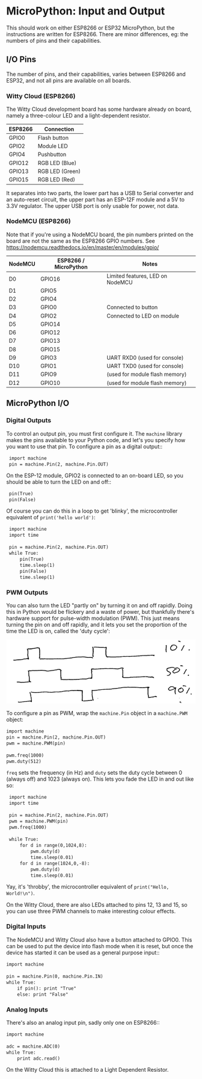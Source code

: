 # MicroPython: Input and Output

This should work on either ESP8266 or ESP32 MicroPython, but the instructions are
written for ESP8266.  There are minor differences, eg: the numbers of pins and their
capabilities.

## I/O Pins

The number of pins, and their capabilities, varies between ESP8266 and ESP32, and 
not all pins are available on all boards.

### Witty Cloud (ESP8266)

The Witty Cloud development board has some hardware already on board, namely a 
three-colour LED and a light-dependent resistor.

ESP8266 | Connection
--------|-----------
GPIO0   | Flash button
GPIO2   | Module LED
GPIO4   | Pushbutton
GPIO12  | RGB LED (Blue)
GPIO13  | RGB LED (Green)
GPIO15  | RGB LED (Red)

It separates into two parts, the lower part has a USB to Serial converter and an
auto-reset circuit, the upper part has an ESP-12F module and a 5V to 3.3V regulator.
The upper USB port is only usable for power, not data.


### NodeMCU (ESP8266)

Note that if you're using a NodeMCU board, the pin numbers printed on the board
are not the same as the ESP8266 GPIO numbers.
See https://nodemcu.readthedocs.io/en/master/en/modules/gpio/

NodeMCU | ESP8266 / MicroPython | Notes
--------|-----------------------|---------------
D0      | GPIO16                | Limited features, LED on NodeMCU
D1      | GPIO5                 |
D2      | GPIO4                 |
D3      | GPIO0                 | Connected to button
D4      | GPIO2                 | Connected to LED on module
D5      | GPIO14                | 
D6      | GPIO12                | 
D7      | GPIO13                | 
D8      | GPIO15                | 
D9      | GPIO3                 | UART RXD0 (used for console)
D10     | GPIO1                 | UART TXD0 (used for console)
D11     | GPIO9                 | (used for module flash memory)
D12     | GPIO10                | (used for module flash memory)

## MicroPython I/O

### Digital Outputs

To control an output pin, you must first configure it.  The `machine` library
makes the pins available to your Python code, and let's you specify how you
want to use that pin.  To configure a pin as a digital output::

     import machine
     pin = machine.Pin(2, machine.Pin.OUT)

On the ESP-12 module, GPIO2 is connected to an on-board LED, so you should be able to turn
the LED on and off::

     pin(True)
     pin(False)

Of course you can do this in a loop to get 'blinky', the microcontroller equivalent
of `print('hello world')`:

     import machine
     import time

     pin = machine.Pin(2, machine.Pin.OUT)
     while True:
         pin(True)
         time.sleep(1)
         pin(False)
         time.sleep(1)

### PWM Outputs

You can also turn the LED "partly on" by turning it on and off rapidly.  Doing this
in Python would be flickery and a waste of power, but thankfully there's hardware support
for pulse-width modulation (PWM).  This just means turning the pin on and off rapidly,
and it lets you set the proportion of the time the LED is on, called the 'duty cycle':

![Duty Cycle](img/dutycycle.png)

To configure a pin as PWM, wrap the `machine.Pin` object in a `machine.PWM` object:

    import machine
    pin = machine.Pin(2, machine.Pin.OUT)
    pwm = machine.PWM(pin)

    pwm.freq(1000)
    pwm.duty(512)

`freq` sets the frequency (in Hz) and `duty` sets the duty cycle between 0 (always off)
and 1023 (always on).  This lets you fade the LED in and out like so:

     import machine
     import time

     pin = machine.Pin(2, machine.Pin.OUT)
     pwm = machine.PWM(pin)
     pwm.freq(1000)

     while True:
         for d in range(0,1024,8):
             pwm.duty(d)
             time.sleep(0.01)
         for d in range(1024,0,-8):
             pwm.duty(d)
             time.sleep(0.01)

Yay, it's 'throbby', the microcontroller equivalent of `print("Hello, World!\n")`.

On the Witty Cloud, there are also LEDs attached to pins 12, 13 and 15, so you can
use three PWM channels to make interesting colour effects.

### Digital Inputs

The NodeMCU and Witty Cloud also have a button attached to GPIO0.  This can be used
to put the device into flash mode when it is reset, but once the device has started
it can be used as a general purpose input::

    import machine

    pin = machine.Pin(0, machine.Pin.IN)
    while True:
        if pin(): print "True"
        else: print "False" 
        
### Analog Inputs

There's also an analog input pin, sadly only one on ESP8266::

    import machine

    adc = machine.ADC(0)
    while True:
        print adc.read()

On the Witty Cloud this is attached to a Light Dependent Resistor.
